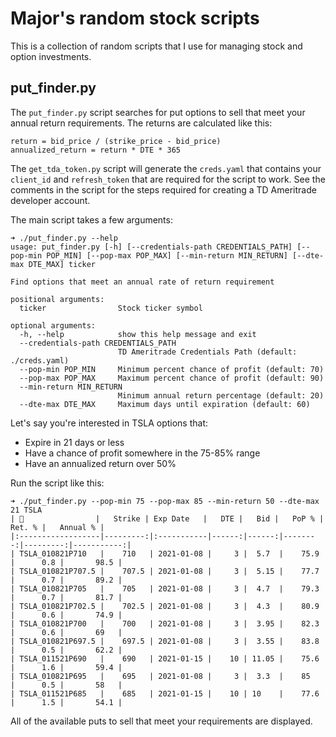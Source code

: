 # Major's random stock scripts

This is a collection of random scripts that I use for managing stock and
option investments.

## put_finder.py

The `put_finder.py` script searches for put options to sell that meet your
annual return requirements. The returns are calculated like this:

```
return = bid_price / (strike_price - bid_price)
annualized_return = return * DTE * 365
```

The `get_tda_token.py` script will generate the `creds.yaml` that contains
your `client_id` and `refresh_token` that are required for the script to work.
See the comments in the script for the steps required for creating a TD
Ameritrade developer account.

The main script takes a few arguments:

```
➜ ./put_finder.py --help
usage: put_finder.py [-h] [--credentials-path CREDENTIALS_PATH] [--pop-min POP_MIN] [--pop-max POP_MAX] [--min-return MIN_RETURN] [--dte-max DTE_MAX] ticker

Find options that meet an annual rate of return requirement

positional arguments:
  ticker                Stock ticker symbol

optional arguments:
  -h, --help            show this help message and exit
  --credentials-path CREDENTIALS_PATH
                        TD Ameritrade Credentials Path (default: ./creds.yaml)
  --pop-min POP_MIN     Minimum percent chance of profit (default: 70)
  --pop-max POP_MAX     Maximum percent chance of profit (default: 90)
  --min-return MIN_RETURN
                        Minimum annual return percentage (default: 20)
  --dte-max DTE_MAX     Maximum days until expiration (default: 60)

```

Let's say you're interested in TSLA options that:

* Expire in 21 days or less
* Have a chance of profit somewhere in the 75-85% range
* Have an annualized return over 50%

Run the script like this:

```
➜ ./put_finder.py --pop-min 75 --pop-max 85 --min-return 50 --dte-max 21 TSLA
| 💸                |   Strike | Exp Date   |   DTE |   Bid |   PoP % |   Ret. % |   Annual % |
|:------------------|---------:|:-----------|------:|------:|--------:|---------:|-----------:|
| TSLA_010821P710   |    710   | 2021-01-08 |     3 |  5.7  |    75.9 |      0.8 |       98.5 |
| TSLA_010821P707.5 |    707.5 | 2021-01-08 |     3 |  5.15 |    77.7 |      0.7 |       89.2 |
| TSLA_010821P705   |    705   | 2021-01-08 |     3 |  4.7  |    79.3 |      0.7 |       81.7 |
| TSLA_010821P702.5 |    702.5 | 2021-01-08 |     3 |  4.3  |    80.9 |      0.6 |       74.9 |
| TSLA_010821P700   |    700   | 2021-01-08 |     3 |  3.95 |    82.3 |      0.6 |       69   |
| TSLA_010821P697.5 |    697.5 | 2021-01-08 |     3 |  3.55 |    83.8 |      0.5 |       62.2 |
| TSLA_011521P690   |    690   | 2021-01-15 |    10 | 11.05 |    75.6 |      1.6 |       59.4 |
| TSLA_010821P695   |    695   | 2021-01-08 |     3 |  3.3  |    85   |      0.5 |       58   |
| TSLA_011521P685   |    685   | 2021-01-15 |    10 | 10    |    77.6 |      1.5 |       54.1 |
```

All of the available puts to sell that meet your requirements are displayed.

[robin-stocks login documentation]: https://robin-stocks.readthedocs.io/en/latest/quickstart.html#importing-and-logging-in
